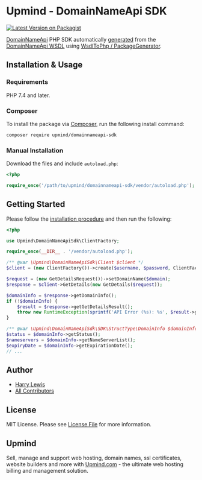 # Upmind - DomainNameApi SDK

[![Latest Version on Packagist](https://img.shields.io/packagist/v/upmind/domainnameapi-sdk.svg?style=flat-square)](https://packagist.org/packages/upmind/domainnameapi-sdk)

[DomainNameApi](https://domainnameapi.com) PHP SDK automatically [generated](generate.php) from the [DomainNameApi WSDL](http://api.domainnameapi.com/DomainApi.svc?wsdl) using [WsdlToPhp / PackageGenerator](https://github.com/WsdlToPhp/PackageGenerator).

## Installation & Usage

### Requirements

PHP 7.4 and later.

### Composer

To install the package via [Composer](https://getcomposer.org/), run the following install command:

```bash
composer require upmind/domainnameapi-sdk
```

### Manual Installation

Download the files and include `autoload.php`:

```php
<?php

require_once('/path/to/upmind/domainnameapi-sdk/vendor/autoload.php');
```

## Getting Started

Please follow the [installation procedure](#installation--usage) and then run the following:

```php
<?php

use Upmind\DomainNameApiSdk\ClientFactory;

require_once(__DIR__ . '/vendor/autoload.php');

/** @var \Upmind\DomainNameApiSdk\Client $client */
$client = (new ClientFactory())->create($username, $password, ClientFactory::ENV_TEST, $psr3Logger);

$request = (new GetDetailsRequest())->setDomainName($domain);
$response = $client->GetDetails(new GetDetails($request));

$domainInfo = $response->getDomainInfo();
if (!$domainInfo) {
    $result = $response->getGetDetailsResult();
    throw new RuntimeException(sprintf('API Error (%s): %s', $result->getErrorCode(), $result->getOperationMessage()));
}

/** @var \Upmind\DomainNameApiSdk\SDK\StructType\DomainInfo $domainInfo */
$status = $domainInfo->getStatus();
$nameservers = $domainInfo->getNameServerList();
$expiryDate = $domainInfo->getExpirationDate();
// ...

```

## Author

 - [Harry Lewis](https://github.com/uphlewis)
 - [All Contributors](../../contributors)

## License

MIT License. Please see [License File](LICENSE.md) for more information.

## Upmind

Sell, manage and support web hosting, domain names, ssl certificates, website builders and more with [Upmind.com](https://upmind.com/start) - the ultimate web hosting billing and management solution.
